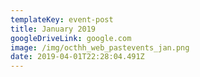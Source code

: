 ```yaml
---
templateKey: event-post
title: January 2019
googleDriveLink: google.com
image: /img/octhh_web_pastevents_jan.png
date: 2019-04-01T22:28:04.491Z
---
```


